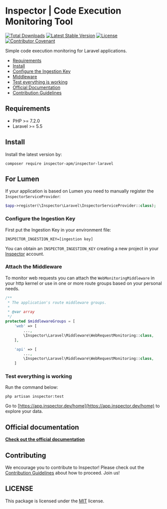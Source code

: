 # Inspector | Code Execution Monitoring Tool

[![Total Downloads](https://poser.pugx.org/inspector-apm/inspector-laravel/downloads)](//packagist.org/packages/inspector-apm/inspector-laravel)
[![Latest Stable Version](https://poser.pugx.org/inspector-apm/inspector-laravel/v/stable)](https://packagist.org/packages/inspector-apm/inspector-laravel)
[![License](https://poser.pugx.org/inspector-apm/inspector-laravel/license)](//packagist.org/packages/inspector-apm/inspector-laravel)
[![Contributor Covenant](https://img.shields.io/badge/Contributor%20Covenant-2.1-4baaaa.svg)](code_of_conduct.md)

Simple code execution monitoring for Laravel applications.

- [Requirements](#requirements)
- [Install](#install)
- [Configure the Ingestion Key](#key)
- [Middleware](#middleware)
- [Test everything is working](#test)
- [Official Documentation](https://docs.inspector.dev/guides/laravel)
- [Contribution Guidelines](#contribution)

<a name="requirements"></a>

## Requirements

- PHP >= 7.2.0
- Laravel >= 5.5

<a name="install"></a>

## Install

Install the latest version by:

```
composer require inspector-apm/inspector-laravel
```

## For Lumen
If your application is based on Lumen you need to manually register the `InspectorServiceProvider`:

```php
$app->register(\Inspector\Laravel\InspectorServiceProvider::class);
```


<a name="key"></a>

### Configure the Ingestion Key

First put the Ingestion Key in your environment file:

```
INSPECTOR_INGESTION_KEY=[ingestion key]
```

You can obtain an `INSPECTOR_INGESTION_KEY` creating a new project in your [Inspector](https://www.inspector.dev) account.

<a name="middleware"></a>

### Attach the Middleware

To monitor web requests you can attach the `WebMonitoringMiddleware` in your http kernel or use in one or more route groups based on your personal needs.

```php
/**
 * The application's route middleware groups.
 *
 * @var array
 */
protected $middlewareGroups = [
    'web' => [
        ...,
        \Inspector\Laravel\Middleware\WebRequestMonitoring::class,
    ],

    'api' => [
        ...,
        \Inspector\Laravel\Middleware\WebRequestMonitoring::class,
    ]
```

<a name="test"></a>

### Test everything is working

Run the command below:

```
php artisan inspector:test
```

Go to [https://app.inspector.dev/home](https://app.inspector.dev/home) to explore your data.

## Official documentation

**[Check out the official documentation](https://docs.inspector.dev/guides/laravel)**

<a name="contribution"></a>

## Contributing

We encourage you to contribute to Inspector! Please check out the [Contribution Guidelines](CONTRIBUTING.md) about how to proceed. Join us!

## LICENSE

This package is licensed under the [MIT](LICENSE) license.
